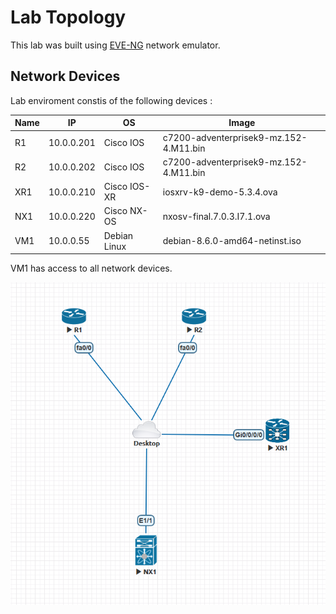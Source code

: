 # Lab Topology

This lab was built using [EVE-NG](http://www.eve-ng.net) network emulator.

## Network Devices

Lab enviroment constis of the following devices :

| Name  | IP | OS  | Image | 
| --- | --- | --- | --- |
| R1  | 10.0.0.201 | Cisco IOS    | c7200-adventerprisek9-mz.152-4.M11.bin |
| R2  | 10.0.0.202 | Cisco IOS    | c7200-adventerprisek9-mz.152-4.M11.bin |
| XR1 | 10.0.0.210 | Cisco IOS-XR | iosxrv-k9-demo-5.3.4.ova |
| NX1 | 10.0.0.220 | Cisco NX-OS  | nxosv-final.7.0.3.I7.1.ova |
| VM1 | 10.0.0.55  | Debian Linux | debian-8.6.0-amd64-netinst.iso |

VM1 has access to all network devices.

![Lab](https://github.com/netesc/ipspace/blob/master/lab/lab.PNG)
